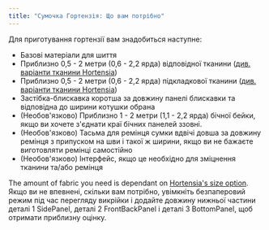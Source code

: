 ```yaml
---
title: "Сумочка Гортензія: Що вам потрібно"
---
```


Для приготування гортензії вам знадобиться наступне:

- Базові матеріали для шиття
- Приблизно 0,5 - 2 метри (0,6 - 2,2 ярда) відповідної тканини ([див. варіанти тканини Hortensia](/docs/designs/hortensia/fabric/))
- Приблизно 0,5 - 2 метри (0,6 - 2,2 ярда) підкладкової тканини ([див. варіанти тканини Hortensia](/docs/designs/hortensia/fabric/))
- Застібка-блискавка коротша за довжину панелі блискавки та відповідна до ширини котушки [](/docs/designs/hortensia/options/zippersize/) обрана
- (Необов'язково) Приблизно 1 - 2 метри (1,1 - 2,2 ярда) бічної бейки, якщо ви хочете з'єднати краї бічних панелей ззовні.
- (Необов'язково) Тасьма для ремінця сумки вдвічі довша за довжину ремінця з припуском на шви і такої ж ширини, якщо ви не бажаєте виготовляти ремінці самостійно
- (Необов'язково) Інтерфейс, якщо це необхідно для зміцнення тканини та/або ремінця

<Note>

The amount of fabric you need is dependant on [Hortensia's size option](/docs/designs/hortensia/options/size/). Якщо ви не впевнені, скільки вам потрібно, увімкніть безпаперовий режим під час перегляду викрійки і додайте довжину нижньої частини деталі 1 SidePanel, деталі 2 FrontBackPanel і деталі 3 BottomPanel, щоб отримати приблизну оцінку.

</Note>
